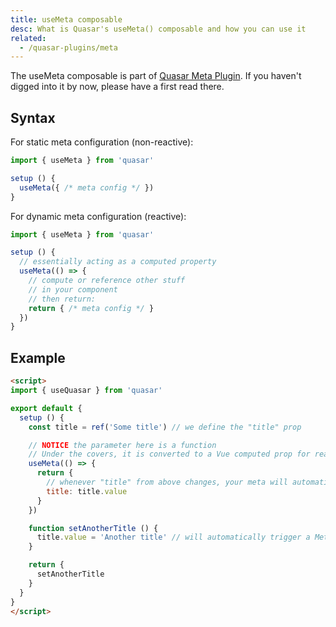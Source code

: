 ```yaml
---
title: useMeta composable
desc: What is Quasar's useMeta() composable and how you can use it
related:
  - /quasar-plugins/meta
---
```


The useMeta composable is part of [Quasar Meta Plugin](/quasar-plugins/meta). If you haven't digged into it by now, please have a first read there.

## Syntax

For static meta configuration (non-reactive):

```js
import { useMeta } from 'quasar'

setup () {
  useMeta({ /* meta config */ })
}
```

For dynamic meta configuration (reactive):

```js
import { useMeta } from 'quasar'

setup () {
  // essentially acting as a computed property
  useMeta(() => {
    // compute or reference other stuff
    // in your component
    // then return:
    return { /* meta config */ }
  })
}
```

## Example

```html
<script>
import { useQuasar } from 'quasar'

export default {
  setup () {
    const title = ref('Some title') // we define the "title" prop

    // NOTICE the parameter here is a function
    // Under the covers, it is converted to a Vue computed prop for reactivity
    useMeta(() => {
      return {
        // whenever "title" from above changes, your meta will automatically update
        title: title.value
      }
    })

    function setAnotherTitle () {
      title.value = 'Another title' // will automatically trigger a Meta update due to the binding
    }

    return {
      setAnotherTitle
    }
  }
}
</script>
```
